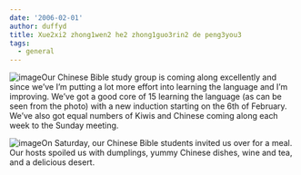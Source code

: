 ```yaml
---
date: '2006-02-01'
author: duffyd
title: Xue2xi2 zhong1wen2 he2 zhong1guo3rin2 de peng3you3
tags:
  - general
---
```


![image](https://1drv.ms/i/s!AsJfVUEHse4xhBvoKJRCFCUqI6iL?embed=1&width=128&height=78)Our Chinese Bible study group is coming along excellently and since we’ve  I’m putting a lot more effort into learning the language and I’m improving. We’ve got a good core of 15 learning the language (as can be seen from the photo) with a new induction starting on the 6th of February. We’ve also got equal numbers of Kiwis and Chinese coming along each week to the Sunday meeting.

![image](https://1drv.ms/i/s!AsJfVUEHse4xhB9uFl_IEZfCoPhG?embed=1&width=128&height=96)On Saturday, our Chinese Bible students invited us over for a meal. Our hosts spoiled us with dumplings, yummy Chinese dishes, wine and tea, and a delicious desert.
